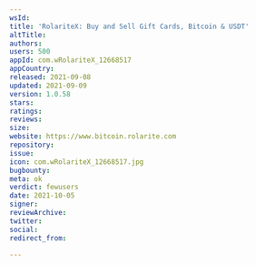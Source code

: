 ```yaml
---
wsId: 
title: 'RolariteX: Buy and Sell Gift Cards, Bitcoin & USDT'
altTitle: 
authors: 
users: 500
appId: com.wRolariteX_12668517
appCountry: 
released: 2021-09-08
updated: 2021-09-09
version: 1.0.58
stars: 
ratings: 
reviews: 
size: 
website: https://www.bitcoin.rolarite.com
repository: 
issue: 
icon: com.wRolariteX_12668517.jpg
bugbounty: 
meta: ok
verdict: fewusers
date: 2021-10-05
signer: 
reviewArchive: 
twitter: 
social: 
redirect_from: 

---
```


